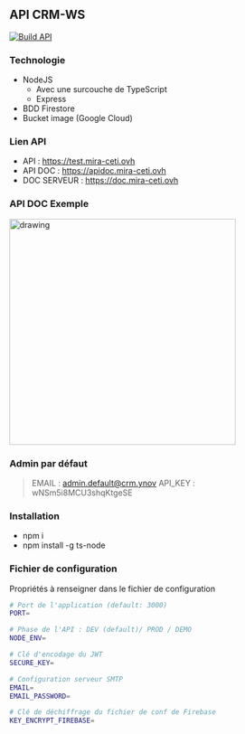 ## API CRM-WS

[![Build API](https://github.com/enzotoyos/API-CRM-WS/actions/workflows/main.yml/badge.svg)](https://github.com/enzotoyos/API-CRM-WS/actions/workflows/main.yml)

### Technologie

- NodeJS
  - Avec une surcouche de TypeScript
  - Express
- BDD Firestore
- Bucket image (Google Cloud)

### Lien API

- API : https://test.mira-ceti.ovh
- API DOC : https://apidoc.mira-ceti.ovh
- DOC SERVEUR : https://doc.mira-ceti.ovh

### API DOC Exemple

<img src="https://user-images.githubusercontent.com/58291299/157634327-baaa8e67-7936-4c1c-b028-b2414fd0d34b.png" alt="drawing" width="400"/>

### Admin par défaut

> EMAIL : admin.default@crm.ynov
> API_KEY : wNSm5i8MCU3shqKtgeSE

### Installation

- npm i
- npm install -g ts-node

### Fichier de configuration

Propriétés à renseigner dans le fichier de configuration

```bash
# Port de l'application (default: 3000)
PORT=

# Phase de l'API : DEV (default)/ PROD / DEMO
NODE_ENV=

# Clé d'encodage du JWT
SECURE_KEY=

# Configuration serveur SMTP
EMAIL=
EMAIL_PASSWORD=

# Clé de déchiffrage du fichier de conf de Firebase
KEY_ENCRYPT_FIREBASE=
```
